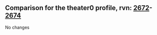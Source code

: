 ## Comparison for the theater0 profile, rvn: [2672](https://github.com/PRO100KatYT/FortniteProfileRevisions/tree/main/profiles/theater0/2672%20theater0.json)-[2674](https://github.com/PRO100KatYT/FortniteProfileRevisions/tree/main/profiles/theater0/2674%20theater0.json)

No changes
